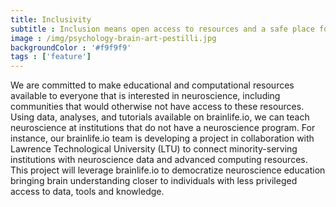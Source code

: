 ```yaml
---
title: Inclusivity
subtitle : Inclusion means open access to resources and a safe place for all
image : /img/psychology-brain-art-pestilli.jpg
backgroundColor : '#f9f9f9'
tags : ['feature']
---
```

We are committed to make educational and computational resources available to everyone that is interested in neuroscience, including communities that would otherwise not have access to these resources. Using data, analyses, and tutorials available on brainlife.io, we can teach neuroscience at institutions that do not have a neuroscience program. For instance, our brainlife.io team is developing a project in collaboration with Lawrence Technological University (LTU) to connect minority-serving institutions with neuroscience data and advanced computing resources. This project will leverage brainlife.io to democratize neuroscience education bringing brain understanding closer to individuals with less privileged access to data, tools and knowledge.  
